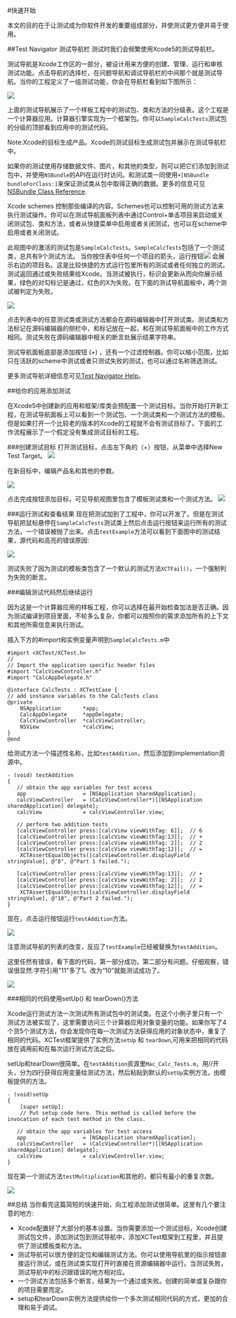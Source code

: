#快速开始

本文的目的在于让测试成为你软件开发的重要组成部分，并使测试更方便并易于使用。

##Test Navigator 测试导航栏
测试时我们会频繁使用Xcode5的测试导航栏。

测试导航是Xcode工作区的一部分，被设计用来方便的创建、管理、运行和审核测试功能。点击导航的选择栏，在问题导航和调试导航栏的中间那个就是测试导航。当你的工程定义了一组测试功能，你会在导航栏看到如下图所示：

![](https://developer.apple.com/library/mac/documentation/DeveloperTools/Conceptual/testing_with_xcode/art/twx-test_nav-overall_2x.png)

上面的测试导航展示了一个样板工程中的测试包、类和方法的分级表。这个工程是一个计算器应用。计算器引擎实现为一个框架包。你可以`SampleCalcTests`测试包的分级的顶部看到应用中的测试代码。

Note:Xcode的目标生成产品。Xcode的测试目标生成测试包并展示在测试导航栏中。

如果你的测试使用存储数据文件、图片，和其他的类型，则可以把它们添加到测试包中，并使用`NSBundle`的API在运行时访问。和测试类一同使用`+[NSBundle bundleForClass:]`来保证测试类从包中取得正确的数据。更多的信息可见[NSBundle Class Reference](https://developer.apple.com/library/mac/documentation/Cocoa/Reference/Foundation/Classes/NSBundle_Class/Reference/Reference.html#//apple_ref/doc/uid/TP40003624).

Xcode schemes 控制那些编译的内容。Schemes也可以控制可用的测试方法来执行测试操作。你可以在测试导航面板列表中通过Control+单击项目来启动或关闭测试包、类和方法，或者从快捷菜单中启用或者关闭测试，也可以在scheme中启用或者关闭测试。
        
        
     
此视图中的激活的测试包是`SampleCalcTests`。`SampleCalcTests`包括了一个测试类，总共有9个测试方法。
当你按住表中任何一个项目的箭头，运行按钮![](https://developer.apple.com/library/mac/documentation/DeveloperTools/Conceptual/testing_with_xcode/art/twx-test_navigator_run_button_2x.png)
会展示右边的项目名。这是比较快捷的方式运行包里所有的测试或者任何独立的测试。测试返回通过或失败结果给Xcode。当测试被执行，标识会更新从而向你展示结果，绿色的对勾标记是通过，红色的X为失败。在下面的测试导航面板中，两个测试被判定为失败。

![](https://developer.apple.com/library/mac/documentation/DeveloperTools/Conceptual/testing_with_xcode/art/twx-test_nav-indicators_2x.png)  


点击列表中的任意测试类或测试方法都会在源码编辑器中打开测试类。测试类和方法标记在源码编辑器的侧栏中，和标记放在一起，和在测试导航面板中的工作方式相同。测试失败在源码编辑器中相关的断言处展示结果字符串。

测试导航面板底部是添加按钮 (+) ，还有一个过滤控制器。你可以缩小范围，比如只在活跃的scheme中测试或者只测试失败的测试，也可以通过名称筛选测试。

更多测试导航详细信息可见[Test Navigator Help](https://developer.apple.com/library/mac/recipes/xcode_help-test_navigator/_index.html#//apple_ref/doc/uid/TP40013329)。



##给你的应用添加测试

在Xcode5中创建新的应用和框架/库类会预配置一个测试目标。当你开始打开新工程，在测试导航面板上可以看到一个测试包、一个测试类和一个测试方法的模板。但是如果打开一个比较老的版本的Xcode的工程就不会有测试目标了。下面的工作流程展示了一个假定没有集成测试目标的工程。


###创建测试目标
打开测试目标，点击左下角的（+）按钮，从菜单中选择New Test Target。
![](https://developer.apple.com/library/mac/documentation/DeveloperTools/Conceptual/testing_with_xcode/art/twx-add_testing_01_2x.png)

在新目标中，编辑产品名和其他的参数。

![](https://developer.apple.com/library/mac/documentation/DeveloperTools/Conceptual/testing_with_xcode/art/twx-add_testing_02_2x.png)

点击完成按钮添加目标，可见导航视图里包含了模板测试类和一个测试方法。
![](https://developer.apple.com/library/mac/documentation/DeveloperTools/Conceptual/testing_with_xcode/art/twx-add_testing_03_2x.png)

###运行测试和查看结果
现在把测试加到了工程中，你可以开发了。但是在测试导航把鼠标悬停在`SampleCalcTests`测试类上然后点击运行按钮来运行所有的测试方法，一个错误被抛了出来。点击`testExample`方法可以看到下面图中的测试结果，源代码和高亮的错误原因:

![](https://developer.apple.com/library/mac/documentation/DeveloperTools/Conceptual/testing_with_xcode/art/twx-add_testing_04_2x.png)



测试失败了因为测试的模板类包含了一个默认的测试方法`XCTFail()`，一个强制判为失败的断言。

###编辑测试代码然后继续运行

因为这是一个计算器应用的样板工程，你可以选择在最开始检查加法是否正确。因为测试编译到项目里面，不轮多么复杂，你都可以按照你的需求添加所有的上下文和其他所需信息来执行测试。

插入下方的#import和实例变量声明到`SampleCalcTests.m`中     



    #import <XCTest/XCTest.h>
    //
    // Import the application specific header files
    #import "CalcViewController.h"
    #import "CalcAppDelegate.h"
 
    @interface CalcTests : XCTestCase {
    // add instance variables to the CalcTests class
    @private
        NSApplication       *app;
        CalcAppDelegate     *appDelegate;
        CalcViewController  *calcViewController;
        NSView              *calcView;
    }
    @end




给测试方法一个描述性名称，比如`testAddition`，然后添加到implementation资源中。





    - (void) testAddition
    {
       // obtain the app variables for test access
       app                  = [NSApplication sharedApplication];
       calcViewController   = (CalcViewController*)[[NSApplication sharedApplication] delegate];
       calcView             = calcViewController.view;
 
       // perform two addition tests
       [calcViewController press:[calcView viewWithTag: 6]];  // 6
       [calcViewController press:[calcView viewWithTag:13]];  // +
       [calcViewController press:[calcView viewWithTag: 2]];  // 2
       [calcViewController press:[calcView viewWithTag:12]];  // =
        XCTAssertEqualObjects([calcViewController.displayField stringValue], @"8", @"Part 1 failed.");
 
       [calcViewController press:[calcView viewWithTag:13]];  // +
       [calcViewController press:[calcView viewWithTag: 2]];  // 2
       [calcViewController press:[calcView viewWithTag:12]];  // =
        XCTAssertEqualObjects([calcViewController.displayField stringValue], @"10", @"Part 2 failed.");
    }





现在，点击运行按钮运行`testAddition`方法。

![](https://developer.apple.com/library/mac/documentation/DeveloperTools/Conceptual/testing_with_xcode/art/twx-add_testing_05_2x.png)

注意测试导航的列表的改变，反应了`testExample`已经被替换为`testAddition`。

这里任然有错误，看下面的代码，第一部分成功，第二部分有问题。仔细观察，错误很显然:字符引用"11"多了1。改为“10”就能测试成功了。


![](https://developer.apple.com/library/mac/documentation/DeveloperTools/Conceptual/testing_with_xcode/art/twx-add_testing_06_2x.png)



###相同的代码使用setUp() 和 tearDown()方法

Xcode运行测试方法一次测试所有测试包中的测试类。在这个小例子里只有一个测试方法被实现了，这里需要访问三个计算器应用对象变量的功能。如果你写了4个货5个测试方法，你会发现你在每一次测试方法获得应用的对象状态中，重复了相同的代码。XCTest框架提供了实例方法`setUp` 和 `tearDown`,可用来把相同的代码放在调用前和在每次运行测试方法之后。


setUp和tearDown很简单。在`testAddition`资源里`Mac_Calc_Tests.m`，用//开头，分为四行获得应用变量给测试方法，然后粘贴到默认的`setUp`实例方法，由模板提供的方法。

    - (void)setUp
    {
        [super setUp];
        // Put setup code here. This method is called before the invocation of each test method in the class.
 
       // obtain the app variables for test access
       app                  = [NSApplication sharedApplication];
       calcViewController   = (CalcViewController*)[[NSApplication sharedApplication] delegate];
       calcView             = calcViewController.view;
    }

现在第一个测试方法`testMultiplication`和其他的，都只有最小的重复次数。

![](https://developer.apple.com/library/mac/documentation/DeveloperTools/Conceptual/testing_with_xcode/art/twx-add_testing_07_2x.png)


##总结
当你看完这篇简短的快速开始，向工程添加测试很简单。这里有几个要注意的地方:

*  Xcode配置好了大部分的基本设置。当你需要添加一个测试目标，Xcode创建测试包文件，添加测试包到测试导航中，添加XCTest框架到工程里，并且提供了测试模板类和方法。
*  测试导航可以很方便的定位和编辑测试方法。你可以使用导航里的指示按钮直接运行测试，或在测试类实现打开时直接在资源编辑器中运行。当测试失败，测试导航中的标识跟错误的地方相对应。
*  一个测试方法包括多个断言，结果为一个通过或失败。创建的简单或复杂跟你的项目需要而定。
*  setup和tearDown实例方法提供给你一个多次测试相同代码的方式，更加的合理和易于调试。
























